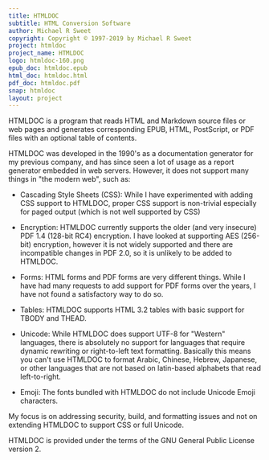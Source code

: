 ```yaml
---
title: HTMLDOC
subtitle: HTML Conversion Software
author: Michael R Sweet
copyright: Copyright © 1997-2019 by Michael R Sweet
project: htmldoc
project_name: HTMLDOC
logo: htmldoc-160.png
epub_doc: htmldoc.epub
html_doc: htmldoc.html
pdf_doc: htmldoc.pdf
snap: htmldoc
layout: project
---
```


HTMLDOC is a program that reads HTML and Markdown source files or web pages and
generates corresponding EPUB, HTML, PostScript, or PDF files with an optional
table of contents.

HTMLDOC was developed in the 1990's as a documentation generator for my previous
company, and has since seen a lot of usage as a report generator embedded in web
servers.  However, it does not support many things in "the modern web", such as:

- Cascading Style Sheets (CSS): While I have experimented with adding CSS
  support to HTMLDOC, proper CSS support is non-trivial especially for paged
  output (which is not well supported by CSS)

- Encryption: HTMLDOC currently supports the older (and very insecure) PDF 1.4
  (128-bit RC4) encryption.  I have looked at supporting AES (256-bit)
  encryption, however it is not widely supported and there are incompatible
  changes in PDF 2.0, so it is unlikely to be added to HTMLDOC.

- Forms: HTML forms and PDF forms are very different things.  While I have had
  many requests to add support for PDF forms over the years, I have not found a
  satisfactory way to do so.

- Tables: HTMLDOC supports HTML 3.2 tables with basic support for TBODY and
  THEAD.

- Unicode: While HTMLDOC does support UTF-8 for "Western" languages, there is
  absolutely no support for languages that require dynamic rewriting or
  right-to-left text formatting.  Basically this means you can't use HTMLDOC
  to format Arabic, Chinese, Hebrew, Japanese, or other languages that are not
  based on latin-based alphabets that read left-to-right.

- Emoji: The fonts bundled with HTMLDOC do not include Unicode Emoji characters.

My focus is on addressing security, build, and formatting issues and not on
extending HTMLDOC to support CSS or full Unicode.

HTMLDOC is provided under the terms of the GNU General Public License version 2.
